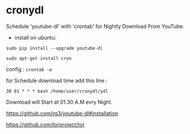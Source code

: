 # cronydl
Schedule 'youtube-dl' with 'crontab' for Nightly Download From YouTube.

+ install on ubuntu:
 
`sudo pip install --upgrade youtube-dl`

`sudo apt-get install cron`

config :
`crontab -e`

for Schedule download time add this line :

`30 01 * * * bash /home/user/cronydl/ydl`

Download will Start at 01:30 A.M evry Night.




https://github.com/rg3/youtube-dl#installation

https://github.com/torproject/tor


